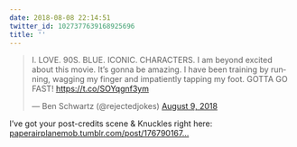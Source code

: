 ```yaml
---
date: 2018-08-08 22:14:51
twitter_id: 1027377639168925696
title: ''
---
```


<blockquote class="twitter-tweet"><p lang="en" dir="ltr">I. LOVE. 90S. BLUE. ICONIC. CHARACTERS. I am beyond excited about this movie. It’s gonna be amazing. I have been training by running, wagging my finger and impatiently tapping my foot. GOTTA GO FAST! <a href="https://t.co/SOYqgnf3ym">https://t.co/SOYqgnf3ym</a></p>&mdash; Ben Schwartz (@rejectedjokes) <a href="https://twitter.com/rejectedjokes/status/1027350140653330432?ref_src=twsrc%5Etfw">August 9, 2018</a></blockquote>
<script async src="https://platform.twitter.com/widgets.js" charset="utf-8"></script>

I’ve got your post-credits scene &amp; Knuckles right here: [paperairplanemob.tumblr.com/post/176790167…](https://paperairplanemob.tumblr.com/post/176790167114)
